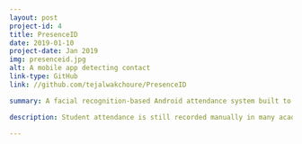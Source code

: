 ```yaml
---
layout: post
project-id: 4
title: PresenceID
date: 2019-01-10
project-date: Jan 2019
img: presenceid.jpg
alt: A mobile app detecting contact
link-type: GitHub
link: //github.com/tejalwakchoure/PresenceID

summary: A facial recognition-based Android attendance system built to improve transparency, trained on a high-density database with 1000+ images.

description: Student attendance is still recorded manually in many academic institutions. This is a time-consuming practice subject to considerable amounts of fraudulence. We created a facial recognition-based attendance system to tackle these concerns, thereby improving transparency in student-teacher interaction, reducing instances of bias, and raising overall administrative efficiency. <br /> <br /> The system was deployed as an Android app that automatically records student attendance based on input by the students and teachers. We built a transfer learning model using <a href="https://opencv.org/" target="_blank">OpenCV</a> for face detection and <a href="https://www.tensorflow.org/" target="_blank">TensorFlow</a> for face recognition. The Java/XML user interface has extensive landings for students and teachers, including provisions for courses, grading, dashboards, and registration services for effortless daily interaction.

---
```

